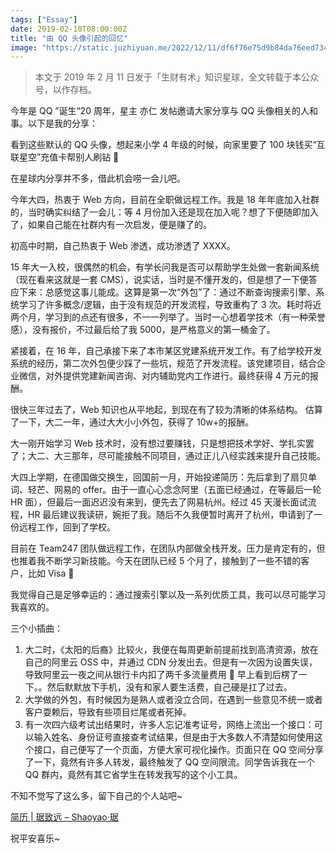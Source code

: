 ```yaml
---
tags: ["Essay"]
date: 2019-02-10T08:00:00Z
title: "由 QQ 头像引起的回忆"
image: "https://static.juzhiyuan.me/2022/12/11/df6f76e75d9b84da76eed73494e38cb1.png"
---
```


> 本文于 2019 年 2 月 11 日发于「生财有术」知识星球，全文转载于本公众号，以作存档。

今年是 QQ ”诞生“20 周年，星主 亦仁 发帖邀请大家分享与 QQ 头像相关的人和事。以下是我的分享：

看到这些默认的 QQ 头像，想起来小学 4 年级的时候，向家里要了 100 块钱买“互联星空”充值卡帮别人刷钻 🤣

在星球内分享并不多，借此机会唠一会儿吧。

今年大四，热衷于 Web 方向，目前在全职做远程工作。我是 18 年年底加入社群的，当时确实纠结了一会儿：等 4 月份加入还是现在加入呢？想了下便随即加入了，如果自己能在社群内有一次启发，便是赚了的。

初高中时期，自己热衷于 Web 渗透，成功渗透了 XXXX。

15 年大一入校，很偶然的机会，有学长问我是否可以帮助学生处做一套新闻系统（现在看来这就是一套 CMS），说实话，当时是不懂开发的，但是想了一下便答应下来：总感觉这事儿能成。这算是第一次“外包”了：通过不断查询搜索引擎、系统学习了许多概念/逻辑，由于没有规范的开发流程，导致重构了 3 次。耗时将近两个月，学习到的点还有很多，不一一列举了。当时一心想着学技术（有一种荣誉感），没有报价，不过最后给了我 5000，是严格意义的第一桶金了。

紧接着，在 16 年，自己承接下来了本市某区党建系统开发工作。有了给学校开发系统的经历，第二次外包便少踩了一些坑，规范了开发流程。该党建项目，结合企业微信，对外提供党建新闻咨询、对内辅助党内工作进行。最终获得 4 万元的报酬。

很快三年过去了，Web 知识也从平地起，到现在有了较为清晰的体系结构。 估算了一下，大二一年，通过大大小小外包，获得了 10w+的报酬。

大一刚开始学习 Web 技术时，没有想过要赚钱，只是想把技术学好、学扎实罢了；大二、大三那年，尽可能接触不同项目，通过正儿八经实践来提升自己技能。

大四上学期，在德国做交换生，回国前一月，开始投递简历：先后拿到了扇贝单词、轻芒、网易的 offer。由于一直心心念念阿里（五面已经通过，在等最后一轮 HR 面），但最后一面迟迟没有来到，便先去了网易杭州。经过 45 天漫长面试流程，HR 最后建议我读研，婉拒了我。随后不久我便暂时离开了杭州，申请到了一份远程工作，回到了学校。

目前在 Team247 团队做远程工作，在团队内部做全栈开发。压力是肯定有的，但也推着我不断学习新技能。今天在团队已经 5 个月了，接触到了一些不错的客户，比如 Visa 🙂

我觉得自己是足够幸运的：通过搜索引擎以及一系列优质工具，我可以尽可能学习我喜欢的。

三个小插曲：

1. 大二时，《太阳的后裔》比较火，我便在每周更新前提前找到高清资源，放在自己的阿里云 OSS 中，并通过 CDN 分发出去。但是有一次因为设置失误，导致阿里云一夜之间从银行卡内扣了两千多流量费用 🤣 早上看到后楞了一下。。然后默默放下手机，没有和家人要生活费，自己硬是扛了过去。
2. 大学做的外包，有时候因为是熟人或者没立合同，在遇到一些意见不统一或者客户耍赖后，导致有些项目烂尾或者死掉。
3. 有一次四六级考试出结果时，许多人忘记准考证号，网络上流出一个接口：可以输入姓名、身份证号直接查考试结果，但是由于大多数人不清楚如何使用这个接口，自己便写了一个页面，方便大家可视化操作。页面只在 QQ 空间分享了一下，竟然有许多人转发，最终触发了 QQ 空间限流。同学告诉我在一个 QQ 群内，竟然有其它省学生在转发我写的这个小工具。

不知不觉写了这么多，留下自己的个人站吧~

[简历 | 琚致远 – Shaoyao·琚](https://up.shaoyaoju.org/)

祝平安喜乐~
